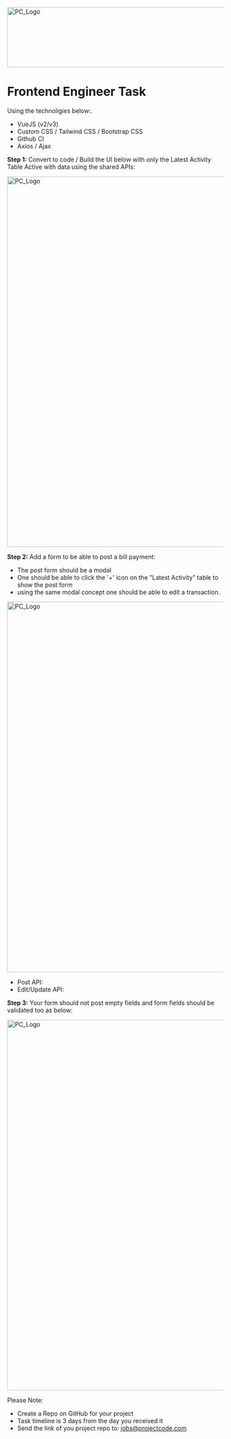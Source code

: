 <img src="https://github.com/ismailasega/projectCode-interview/blob/main/img/pcLogo.png" alt="PC_Logo" width="564" height="140">

# Frontend Engineer Task

Using the technoligies below:. 

* VueJS (v2/v3)
* Custom CSS / Tailwind CSS / Bootstrap CSS 
* Github CI
* Axios / Ajax

**Step 1:** Convert to code / Build the UI below with only the Latest Activity Table Active with data using the shared APIs:

<img src="https://github.com/ismailasega/projectCode-interview/blob/main/img/fe_UI_1.png" alt="PC_Logo" width="1171" height="860">

**Step 2:** Add a form to be able to post a bill payment:
* The post form should be a modal
* One should be able to click the '+' icon on the "Latest Activity" table to show the post form
* using the same modal concept one should be able to edit a transaction.

<img src="https://github.com/ismailasega/projectCode-interview/blob/main/img/fe_UI_2.png" alt="PC_Logo" width="1171" height="860">

* Post API:
* Edit/Update API: 

**Step 3:** Your form should not post empty fields and form fields should be validated too as below:

<img src="https://github.com/ismailasega/projectCode-interview/blob/main/img/fe_UI_3.png" alt="PC_Logo" width="1171" height="860">


Please Note:
* Create a Repo on GitHub for your project
* Task timeline is 3 days from the day you received it
* Send the link of you project repo to: jobs@projectcode.com